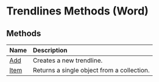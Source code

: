 
# Trendlines Methods (Word)

## Methods



|**Name**|**Description**|
|:-----|:-----|
|[Add](7260373c-626b-2778-0517-e5c62b754bc9.md)|Creates a new trendline.|
|[Item](2aa9492d-efbb-155c-6836-cd1ac676e726.md)|Returns a single object from a collection.|
